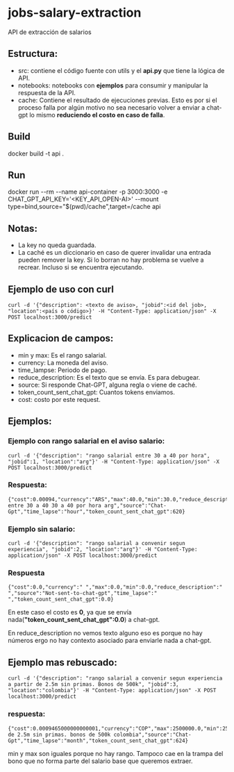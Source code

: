 # jobs-salary-extraction
API de extracción de salarios


## Estructura:
- src: contiene el código fuente con utils y el **api.py** que tiene la lógica de API.
- notebooks: notebooks con **ejemplos** para consumir y manipular la respuesta de la API.
- cache: Contiene el resultado de ejecuciones previas. Esto es por si el proceso falla por algún motivo no sea necesario volver a enviar a chat-gpt lo mismo **reduciendo el costo en caso de falla**.


## Build
docker build -t api .


## Run
docker run --rm --name api-container -p 3000:3000 -e CHAT_GPT_API_KEY='<KEY_API_OPEN-AI>' --mount type=bind,source="$(pwd)/cache",target=/cache api




## Notas:
- La key no queda guardada.
- La caché es un diccionario en caso de querer invalidar una entrada pueden remover la key. Si lo borran no hay problema se vuelve a recrear. Incluso si se encuentra ejecutando.


## Ejemplo de uso con curl
```
curl -d '{"description": <texto de aviso>, "jobid":<id del job>, "location":<país o código>}' -H "Content-Type: application/json" -X POST localhost:3000/predict
```


## Explicacion de campos:
- min y max: Es el rango salarial.
- currency: La moneda del aviso.
- time_lampse: Periodo de pago.
- reduce_description: Es el texto que se envía. Es para debugear.
- source: Si responde Chat-GPT, alguna regla o viene de caché.
- token_count_sent_chat_gpt: Cuantos tokens enviamos.
- cost: costo por este request.


## Ejemplos:


### Ejemplo con rango salarial en el aviso salario:
```
curl -d '{"description": "rango salarial entre 30 a 40 por hora", "jobid":1, "location":"arg"}' -H "Content-Type: application/json" -X POST localhost:3000/predict
```


### Respuesta:
```
{"cost":0.00094,"currency":"ARS","max":40.0,"min":30.0,"reduce_description":"salarial entre 30 a 40 30 a 40 por hora arg","source":"Chat-Gpt","time_lapse":"hour","token_count_sent_chat_gpt":620}
```


### Ejemplo sin salario:
```
curl -d '{"description": "rango salarial a convenir segun experiencia", "jobid":2, "location":"arg"}' -H "Content-Type: application/json" -X POST localhost:3000/predict
```
### Respuesta
```
{"cost":0.0,"currency":" ","max":0.0,"min":0.0,"reduce_description":" ","source":"Not-sent-to-chat-gpt","time_lapse":" ","token_count_sent_chat_gpt":0.0}
```


En este caso el costo es **0**, ya que se envía nada(**"token_count_sent_chat_gpt":0.0**) a chat-gpt.


En reduce_description no vemos texto alguno eso es porque no hay números ergo no hay contexto asociado para enviarle nada a chat-gpt.


## Ejemplo mas rebuscado:
```
curl -d '{"description": "rango salarial a convenir segun experiencia a partir de 2.5m sin primas. Bonos de 500k", "jobid":3, "location":"colombia"}' -H "Content-Type: application/json" -X POST localhost:3000/predict
```
### respuesta:
```
{"cost":0.0009465000000000001,"currency":"COP","max":2500000.0,"min":2500000.0,"reduce_description":"partir de 2.5m sin primas. bonos de 500k colombia","source":"Chat-Gpt","time_lapse":"month","token_count_sent_chat_gpt":624}
```


min y max son iguales porque no hay rango.
Tampoco cae en la trampa del bono que no forma parte del salario base que queremos extraer.

